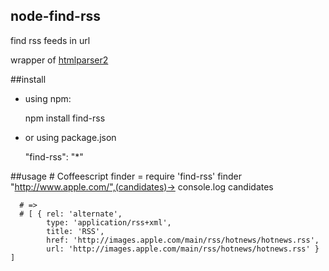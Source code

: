 node-find-rss
---

find rss feeds in url

wrapper of [htmlparser2](https://github.com/fb55/htmlparser2)

##install

* using npm:

    npm install find-rss

* or using package.json

    "find-rss": "*"

##usage
    # Coffeescript
    finder = require 'find-rss'
    finder "http://www.apple.com/",(candidates)->
      console.log candidates

      # =>
      # [ { rel: 'alternate',
            type: 'application/rss+xml',
            title: 'RSS',
            href: 'http://images.apple.com/main/rss/hotnews/hotnews.rss',
            url: 'http://images.apple.com/main/rss/hotnews/hotnews.rss' } ]
